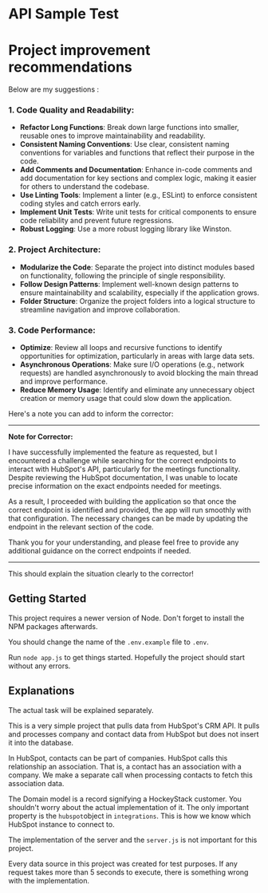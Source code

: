 # API Sample Test

# Project improvement recommendations

Below are my suggestions :

### 1. Code Quality and Readability:
- **Refactor Long Functions**: Break down large functions into smaller, reusable ones to improve maintainability and readability.
- **Consistent Naming Conventions**: Use clear, consistent naming conventions for variables and functions that reflect their purpose in the code.
- **Add Comments and Documentation**: Enhance in-code comments and add documentation for key sections and complex logic, making it easier for others to understand the codebase.
- **Use Linting Tools**: Implement a linter (e.g., ESLint) to enforce consistent coding styles and catch errors early.
- **Implement Unit Tests**: Write unit tests for critical components to ensure code reliability and prevent future regressions.
- **Robust Logging**: Use a more robust logging library like Winston.

### 2. Project Architecture:
- **Modularize the Code**: Separate the project into distinct modules based on functionality, following the principle of single responsibility.
- **Follow Design Patterns**: Implement well-known design patterns to ensure maintainability and scalability, especially if the application grows.
- **Folder Structure**: Organize the project folders into a logical structure to streamline navigation and improve collaboration.

### 3. Code Performance:
- **Optimize**: Review all loops and recursive functions to identify opportunities for optimization, particularly in areas with large data sets.
- **Asynchronous Operations**: Make sure I/O operations (e.g., network requests) are handled asynchronously to avoid blocking the main thread and improve performance.
- **Reduce Memory Usage**: Identify and eliminate any unnecessary object creation or memory usage that could slow down the application.

Here's a note you can add to inform the corrector:

---

**Note for Corrector:**

I have successfully implemented the feature as requested, but I encountered a challenge while searching for the correct endpoints to interact with HubSpot's API, particularly for the meetings functionality. Despite reviewing the HubSpot documentation, I was unable to locate precise information on the exact endpoints needed for meetings.

As a result, I proceeded with building the application so that once the correct endpoint is identified and provided, the app will run smoothly with that configuration. The necessary changes can be made by updating the endpoint in the relevant section of the code.

Thank you for your understanding, and please feel free to provide any additional guidance on the correct endpoints if needed.

---

This should explain the situation clearly to the corrector!

## Getting Started

This project requires a newer version of Node. Don't forget to install the NPM packages afterwards.

You should change the name of the `.env.example` file to `.env`.

Run `node app.js` to get things started. Hopefully the project should start without any errors.

## Explanations

The actual task will be explained separately.

This is a very simple project that pulls data from HubSpot's CRM API. It pulls and processes company and contact data from HubSpot but does not insert it into the database.

In HubSpot, contacts can be part of companies. HubSpot calls this relationship an association. That is, a contact has an association with a company. We make a separate call when processing contacts to fetch this association data.

The Domain model is a record signifying a HockeyStack customer. You shouldn't worry about the actual implementation of it. The only important property is the `hubspot`object in `integrations`. This is how we know which HubSpot instance to connect to.

The implementation of the server and the `server.js` is not important for this project.

Every data source in this project was created for test purposes. If any request takes more than 5 seconds to execute, there is something wrong with the implementation.
